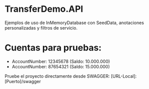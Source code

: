 # TransferDemo.API
Ejemplos de uso de InMemoryDatabase con SeedData, anotaciones personalizadas y filtros de servicio.

# Cuentas para pruebas:
- AccountNumber: 12345678 (Saldo: 10.000.000)
- AccountNumber: 87654321 (Saldo: 15.000.000)



Pruebe el proyecto directamente desde SWAGGER: [URL-Local]:[Puerto]/swagger
